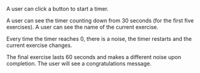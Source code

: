A user can click a button to start a timer.

A user can see the timer counting down from 30 seconds (for the first five exercises).
A user can see the name of the current exercise.

Every time the timer reaches 0, there is a noise, the timer restarts and the current exercise changes.

The final exercise lasts 60 seconds and makes a different noise upon completion.
The user will see a congratulations message.
